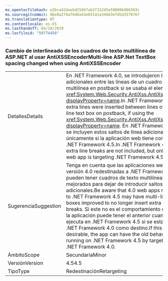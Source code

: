 ```yaml
---
ms.openlocfilehash: e2bca42daebd25667ab2f312d5e59089b986503c
ms.sourcegitcommit: 0be8a279af6d8a43e03141e349d3efd5d35f8767
ms.translationtype: HT
ms.contentlocale: es-ES
ms.lasthandoff: 04/18/2019
ms.locfileid: "59774450"
---
```

### <a name="multi-line-aspnet-textbox-spacing-changed-when-using-antixssencoder"></a><span data-ttu-id="1994e-101">Cambio de interlineado de los cuadros de texto multilínea de ASP.NET al usar AntiXSSEncoder</span><span class="sxs-lookup"><span data-stu-id="1994e-101">Multi-line ASP.Net TextBox spacing changed when using AntiXSSEncoder</span></span>

|   |   |
|---|---|
|<span data-ttu-id="1994e-102">Detalles</span><span class="sxs-lookup"><span data-stu-id="1994e-102">Details</span></span>|<span data-ttu-id="1994e-103">En .NET Framework 4.0, se introdujeron líneas adicionales entre las líneas de un cuadro de texto multilínea en postback si se usaba el elemento <xref:System.Web.Security.AntiXss.AntiXssEncoder?displayProperty=name>.</span><span class="sxs-lookup"><span data-stu-id="1994e-103">In .NET Framework 4.0, extra lines were inserted between lines of a multi-line text box on postback, if using the <xref:System.Web.Security.AntiXss.AntiXssEncoder?displayProperty=name>.</span></span> <span data-ttu-id="1994e-104">En .NET Framework 4.5 no se incluyen estos saltos de línea adicionales, pero únicamente si la aplicación web tiene como destino .NET Framework 4.5.</span><span class="sxs-lookup"><span data-stu-id="1994e-104">In .NET Framework 4.5, those extra line breaks are not included, but only if the web app is targeting .NET Framework 4.5</span></span>|
|<span data-ttu-id="1994e-105">Sugerencia</span><span class="sxs-lookup"><span data-stu-id="1994e-105">Suggestion</span></span>|<span data-ttu-id="1994e-106">Tenga en cuenta que las aplicaciones web de la versión 4.0 redestinadas a .NET Framework 4.5 pueden tener cuadros de texto multilínea mejorados para dejar de introducir saltos de línea adicionales.</span><span class="sxs-lookup"><span data-stu-id="1994e-106">Be aware that 4.0 web apps retargeted to .NET Framework 4.5 may have multi-line text boxes improved to no longer insert extra line breaks.</span></span> <span data-ttu-id="1994e-107">Si este no es el comportamiento deseado, la aplicación puede tener el anterior cuando se ejecuta en .NET Framework 4.5 si se establece .NET Framework 4.0 como destino.</span><span class="sxs-lookup"><span data-stu-id="1994e-107">If this is not desirable, the app  can have the old behavior when running on .NET Framework 4.5 by targeting the .NET Framework 4.0.</span></span>|
|<span data-ttu-id="1994e-108">Ámbito</span><span class="sxs-lookup"><span data-stu-id="1994e-108">Scope</span></span>|<span data-ttu-id="1994e-109">Secundaria</span><span class="sxs-lookup"><span data-stu-id="1994e-109">Minor</span></span>|
|<span data-ttu-id="1994e-110">Versión</span><span class="sxs-lookup"><span data-stu-id="1994e-110">Version</span></span>|<span data-ttu-id="1994e-111">4.5</span><span class="sxs-lookup"><span data-stu-id="1994e-111">4.5</span></span>|
|<span data-ttu-id="1994e-112">Tipo</span><span class="sxs-lookup"><span data-stu-id="1994e-112">Type</span></span>|<span data-ttu-id="1994e-113">Redestinación</span><span class="sxs-lookup"><span data-stu-id="1994e-113">Retargeting</span></span>|
